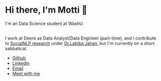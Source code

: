# Hi there, I'm Motti 👋

I'm an Data Science student at WashU.

\
I work at Deere as Data Analyst/Data Engineer (part-time), and I contribute to [SocialNLP research](https://github.com/NLP-in-the-Social-Sciences) under [Dr.Labiba Jahan](https://www.smu.edu/lyle/departments/cs/people/faculty/labiba-jahan), but I'm currently on a short sabbatical.

- [Github](https://github.com/morevolution) 
- [Linkedin](https://www.linkedin.com/in/morevolution/) 
- [Email](mailto:k.motti@wustl.edu)
- [Meet with me](https://calendly.com/morevolution)